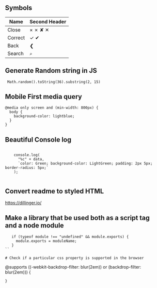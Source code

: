 ## Symbols

Name  | Second Header
------------- | -------------
Close  | × ✗ ✘ ✕
Correct  | ✓ ✔ 
Back | ❮
Search | ⌕


## Generate Random string in JS

```
 Math.random().toString(36).substring(2, 15)

```
## Mobile First media query

```
@media only screen and (min-width: 800px) {
  body {
    background-color: lightblue;
  }
}

```

## Beautiful Console log
```
  
    console.log(
      "%c" + data,
      `color: Green; background-color: LightGreen; padding: 2px 5px; border-radius: 5px;`
    );
  

```

## Convert readme to styled HTML
https://dillinger.io/

## Make a library that be used both as a script tag and a node module

```
   if (typeof module !== "undefined" && module.exports) {
     module.exports = moduleName;
   }
``

# Check if a particular css property is supported in the browser

```
   @supports ((-webkit-backdrop-filter: blur(2em)) or (backdrop-filter: blur(2em))) {

    }
```
